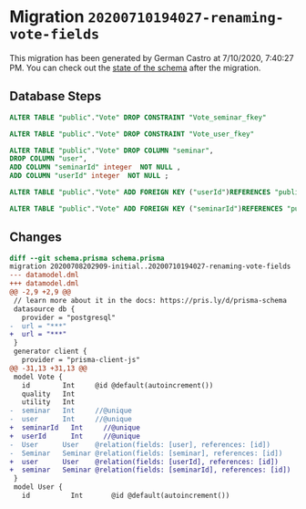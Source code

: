 # Migration `20200710194027-renaming-vote-fields`

This migration has been generated by German Castro at 7/10/2020, 7:40:27 PM.
You can check out the [state of the schema](./schema.prisma) after the migration.

## Database Steps

```sql
ALTER TABLE "public"."Vote" DROP CONSTRAINT "Vote_seminar_fkey"

ALTER TABLE "public"."Vote" DROP CONSTRAINT "Vote_user_fkey"

ALTER TABLE "public"."Vote" DROP COLUMN "seminar",
DROP COLUMN "user",
ADD COLUMN "seminarId" integer  NOT NULL ,
ADD COLUMN "userId" integer  NOT NULL ;

ALTER TABLE "public"."Vote" ADD FOREIGN KEY ("userId")REFERENCES "public"."User"("id") ON DELETE CASCADE  ON UPDATE CASCADE

ALTER TABLE "public"."Vote" ADD FOREIGN KEY ("seminarId")REFERENCES "public"."Seminar"("id") ON DELETE CASCADE  ON UPDATE CASCADE
```

## Changes

```diff
diff --git schema.prisma schema.prisma
migration 20200708202909-initial..20200710194027-renaming-vote-fields
--- datamodel.dml
+++ datamodel.dml
@@ -2,9 +2,9 @@
 // learn more about it in the docs: https://pris.ly/d/prisma-schema
 datasource db {
   provider = "postgresql"
-  url = "***"
+  url = "***"
 }
 generator client {
   provider = "prisma-client-js"
@@ -31,13 +31,13 @@
 model Vote {
   id        Int     @id @default(autoincrement())
   quality   Int
   utility   Int
-  seminar   Int     //@unique
-  user      Int     //@unique
+  seminarId   Int     //@unique
+  userId      Int     //@unique
-  User      User    @relation(fields: [user], references: [id])
-  Seminar   Seminar @relation(fields: [seminar], references: [id])
+  user      User    @relation(fields: [userId], references: [id])
+  seminar   Seminar @relation(fields: [seminarId], references: [id])
 }
 model User {
   id          Int       @id @default(autoincrement()) 
```


